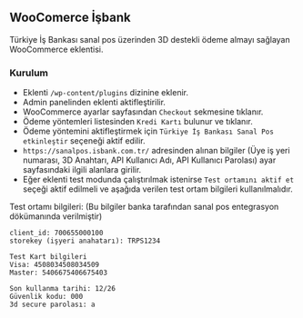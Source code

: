 ## WooComerce İşbank

Türkiye İş Bankası sanal pos üzerinden 3D destekli ödeme almayı sağlayan WooCommerce eklentisi.

### Kurulum
* Eklenti `/wp-content/plugins` dizinine eklenir.
* Admin panelinden eklenti aktifleştirilir.
* WooCommerce ayarlar sayfasından `Checkout` sekmesine tıklanır.
* Ödeme yöntemleri listesinden `Kredi Kartı` bulunur ve tıklanır.
* Ödeme yöntemini aktifleştirmek için `Türkiye İş Bankası Sanal Pos etkinleştir` seçeneği aktif edilir.
* `https://sanalpos.isbank.com.tr/` adresinden alınan bilgiler (Üye iş yeri numarası, 3D Anahtarı, API Kullanıcı Adı, API Kullanıcı Parolası) ayar sayfasındaki ilgili alanlara girilir.
* Eğer eklenti test modunda çalıştırılmak istenirse `Test ortamını aktif et` seçeği aktif edilmeli ve aşağıda verilen test ortam bilgileri kullanılmalıdır.

Test ortamı bilgileri: (Bu bilgiler banka tarafından sanal pos entegrasyon dökümanında verilmiştir)
```
client_id: 700655000100
storekey (işyeri anahatarı): TRPS1234

Test Kart bilgileri
Visa: 4508034508034509
Master: 5406675406675403

Son kullanma tarihi: 12/26
Güvenlik kodu: 000
3d secure parolası: a
```